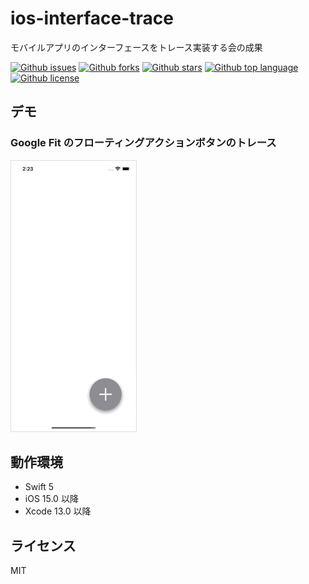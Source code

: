 # ios-interface-trace

<!-- # Short Description -->

モバイルアプリのインターフェースをトレース実装する会の成果

<!-- # Badges -->

[![Github issues](https://img.shields.io/github/issues/cybozu/ios-interface-trace)](https://github.com/cybozu/ios-interface-trace/issues)
[![Github forks](https://img.shields.io/github/forks/cybozu/ios-interface-trace)](https://github.com/cybozu/ios-interface-trace/network/members)
[![Github stars](https://img.shields.io/github/stars/cybozu/ios-interface-trace)](https://github.com/cybozu/ios-interface-trace/stargazers)
[![Github top language](https://img.shields.io/github/languages/top/cybozu/ios-interface-trace)](https://github.com/cybozu/ios-interface-trace/)
[![Github license](https://img.shields.io/github/license/cybozu/ios-interface-trace)](https://github.com/cybozu/ios-interface-trace/)

## デモ

### Google Fit のフローティングアクションボタンのトレース

<img src="resources/file-0.gif" width="200px" style="border: 1px solid #ddd;" />

## 動作環境

- Swift 5
- iOS 15.0 以降
- Xcode 13.0 以降

## ライセンス

MIT

<!-- CREATED_BY_LEADYOU_README_GENERATOR -->
